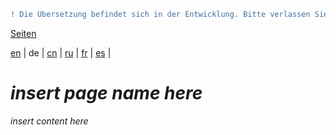 ```diff
! Die Übersetzung befindet sich in der Entwicklung. Bitte verlassen Sie sich auf die englische Originalversion.
```

[Seiten](https://github.com/syncloud/docs/blob/master/de/index.md#seiten)

[en](https://github.com/syncloud/platform/wiki/Boot-from-SATA) | 
de | 
[cn](https://github.com/syncloud/docs/blob/master/cn/content/Boot-from-SATA.md) | 
[ru](https://github.com/syncloud/docs/blob/master/ru/content/Boot-from-SATA.md) | 
[fr](https://github.com/syncloud/docs/blob/master/fr/content/Boot-from-SATA.md) | 
[es](https://github.com/syncloud/docs/blob/master/es/content/Boot-from-SATA.md) | 

# *insert page name here*

*insert content here*
